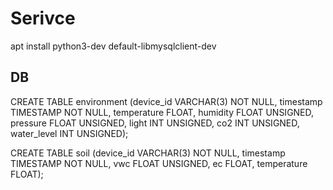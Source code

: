 # Serivce

apt install python3-dev default-libmysqlclient-dev



## DB
CREATE TABLE environment (device_id VARCHAR(3) NOT NULL, timestamp TIMESTAMP NOT NULL, temperature FLOAT, humidity FLOAT UNSIGNED, pressure FLOAT UNSIGNED, light INT UNSIGNED, co2 INT UNSIGNED, water_level INT UNSIGNED);

CREATE TABLE soil (device_id VARCHAR(3) NOT NULL, timestamp TIMESTAMP NOT NULL, vwc FLOAT UNSIGNED, ec FLOAT, temperature FLOAT);
